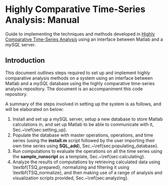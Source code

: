 Highly Comparative Time-Series Analysis: Manual
=======

Guide to implementing the techniques and methods developed in [Highly Comparative Time-Series Analysis](http://rsif.royalsocietypublishing.org/content/10/83/20130048.full) using an interface between Matlab and a _mySQL_ server.

## Introduction
This document outlines steps required to set up and implement highly comparative analysis methods on a system using an interface between Matlab and a _mySQL_ database using the highly comparative time-series analysis repository.
The document is an accompaniment this code repository.

A summary of the steps involved in setting up the system is as follows, and will be elaborated on below:
1. Install and set up a mySQL server, setup a new database to store Matlab calculations in, and set up Matlab to be able to communicate with it, Sec.~\ref{sec:setting_up}.
2. Populate the database with master operations, operations, and time series (using the **install.m** script followed by the user importing their own time series using **SQL_add**), Sec.~\ref{sec:populating_database}.
3. Run computations to evaluate the operations on all the time series using the **sample_runscript** as a template, Sec.~\ref{sec:calculating}.
4. Analyze the results of computations by retrieving calculated data using \textbf{TSQ\_prepared}, normalizing and filtering it using \textbf{TSQ\_normalize}, and then making use of a range of analysis and visualization scripts provided, Sec.~\ref{sec:analyzing}.